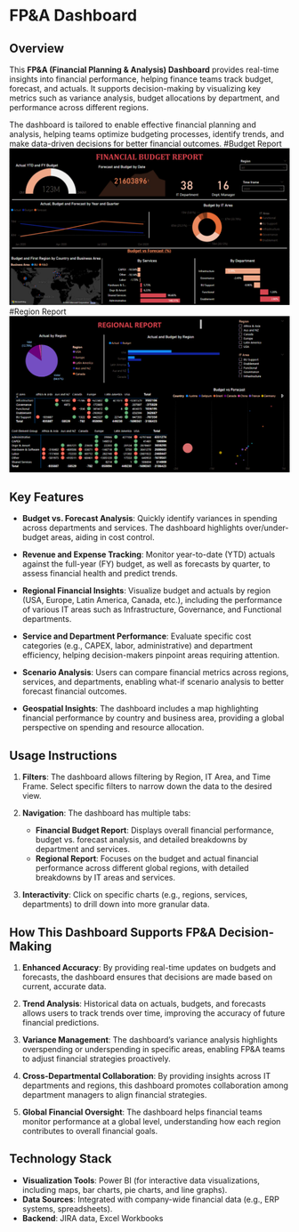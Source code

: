 # FP&A Dashboard

## Overview

This **FP&A (Financial Planning & Analysis) Dashboard** provides real-time insights into financial performance, helping finance teams track budget, forecast, and actuals. It supports decision-making by visualizing key metrics such as variance analysis, budget allocations by department, and performance across different regions.

The dashboard is tailored to enable effective financial planning and analysis, helping teams optimize budgeting processes, identify trends, and make data-driven decisions for better financial outcomes.
#Budget Report
![Dashboard](https://github.com/kimaya09/Financial-Planning-and-Analysis--dashboard/blob/main/Financial%20Budget%20Report%20-%20Tab%201.png)
#Region Report
![Dashboard](https://github.com/kimaya09/Financial-Planning-and-Analysis--dashboard/blob/main/Region%20Report%20-%20Tab%202.png)

## Key Features

- **Budget vs. Forecast Analysis**: Quickly identify variances in spending across departments and services. The dashboard highlights over/under-budget areas, aiding in cost control.
  
- **Revenue and Expense Tracking**: Monitor year-to-date (YTD) actuals against the full-year (FY) budget, as well as forecasts by quarter, to assess financial health and predict trends.

- **Regional Financial Insights**: Visualize budget and actuals by region (USA, Europe, Latin America, Canada, etc.), including the performance of various IT areas such as Infrastructure, Governance, and Functional departments.

- **Service and Department Performance**: Evaluate specific cost categories (e.g., CAPEX, labor, administrative) and department efficiency, helping decision-makers pinpoint areas requiring attention.

- **Scenario Analysis**: Users can compare financial metrics across regions, services, and departments, enabling what-if scenario analysis to better forecast financial outcomes.

- **Geospatial Insights**: The dashboard includes a map highlighting financial performance by country and business area, providing a global perspective on spending and resource allocation.

## Usage Instructions

1. **Filters**: The dashboard allows filtering by Region, IT Area, and Time Frame. Select specific filters to narrow down the data to the desired view.
2. **Navigation**: The dashboard has multiple tabs:
   - **Financial Budget Report**: Displays overall financial performance, budget vs. forecast analysis, and detailed breakdowns by department and services.
   - **Regional Report**: Focuses on the budget and actual financial performance across different global regions, with detailed breakdowns by IT areas and services.

3. **Interactivity**: Click on specific charts (e.g., regions, services, departments) to drill down into more granular data.

## How This Dashboard Supports FP&A Decision-Making

1. **Enhanced Accuracy**: By providing real-time updates on budgets and forecasts, the dashboard ensures that decisions are made based on current, accurate data.
  
2. **Trend Analysis**: Historical data on actuals, budgets, and forecasts allows users to track trends over time, improving the accuracy of future financial predictions.

3. **Variance Management**: The dashboard’s variance analysis highlights overspending or underspending in specific areas, enabling FP&A teams to adjust financial strategies proactively.

4. **Cross-Departmental Collaboration**: By providing insights across IT departments and regions, this dashboard promotes collaboration among department managers to align financial strategies.

5. **Global Financial Oversight**: The dashboard helps financial teams monitor performance at a global level, understanding how each region contributes to overall financial goals.

## Technology Stack

- **Visualization Tools**: Power BI (for interactive data visualizations, including maps, bar charts, pie charts, and line graphs).
- **Data Sources**: Integrated with company-wide financial data (e.g., ERP systems, spreadsheets).
- **Backend**: JIRA data, Excel Workbooks


